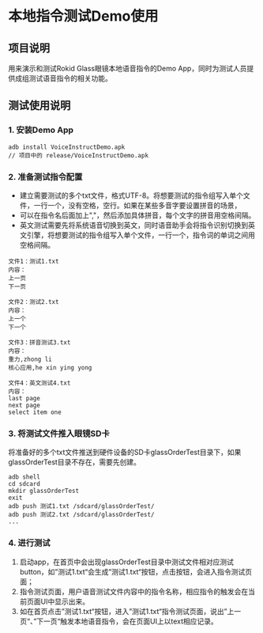 # 本地指令测试Demo使用

## 项目说明

用来演示和测试Rokid Glass眼镜本地语音指令的Demo App，同时为测试人员提供成组测试语音指令的相关功能。

## 测试使用说明
### 1. 安装Demo App
```
adb install VoiceInstructDemo.apk
// 项目中的 release/VoiceInstructDemo.apk
```
### 2. 准备测试指令配置

* 建立需要测试的多个txt文件，格式UTF-8。将想要测试的指令组写入单个文件，一行一个，没有空格，空行。如果在某些多音字要设置拼音的场景，
* 可以在指令名后面加上","，然后添加具体拼音，每个文字的拼音用空格间隔。
* 英文测试需要先将系统语音切换到英文，同时语音助手会将指令识别切换到英文引擎，将想要测试的指令组写入单个文件，一行一个，指令词的单词之间用空格间隔。

```shell
文件1：测试1.txt
内容：
上一页
下一页

文件2：测试2.txt
内容：
上一个
下一个

文件3：拼音测试3.txt
内容：
重力,zhong li
核心应用,he xin ying yong

文件4：英文测试4.txt
内容：
last page
next page
select item one

```

### 3. 将测试文件推入眼镜SD卡

将准备好的多个txt文件推送到硬件设备的SD卡glassOrderTest目录下，如果glassOrderTest目录不存在，需要先创建。

```shell
adb shell
cd sdcard
mkdir glassOrderTest
exit
adb push 测试1.txt /sdcard/glassOrderTest/
adb push 测试2.txt /sdcard/glassOrderTest/
...
```

### 4. 进行测试

1. 启动app，在首页中会出现glassOrderTest目录中测试文件相对应测试button，如”测试1.txt“会生成”测试1.txt“按钮，点击按钮，会进入指令测试页面；
2. 指令测试页面，用户语音测试文件内容中的指令名称，相应指令的触发会在当前页面UI中显示出来。
3. 如在首页点击”测试1.txt“按钮，进入”测试1.txt“指令测试页面，说出”上一页“、”下一页“触发本地语音指令，会在页面UI上以text相应记录。




